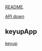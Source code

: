[README](https://github.com/markdown-it/markdown-it#markdown-it). 

[API down](https://markdown-it.github.io/markdown-it/)


## keyupApp

[keyup](https://github.com/KeyupApp/Odaa/edit/main/Odaa%20branch)
